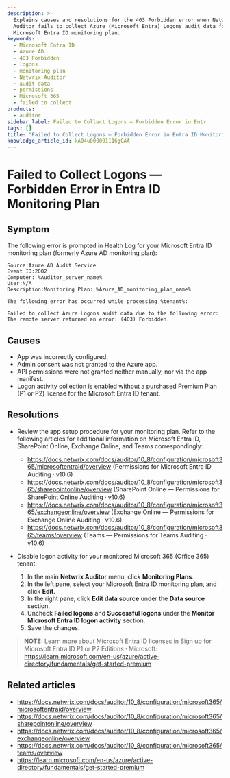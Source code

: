 ```yaml
---
description: >-
  Explains causes and resolutions for the 403 Forbidden error when Netwrix
  Auditor fails to collect Azure (Microsoft Entra) Logons audit data for a
  Microsoft Entra ID monitoring plan.
keywords:
  - Microsoft Entra ID
  - Azure AD
  - 403 Forbidden
  - logons
  - monitoring plan
  - Netwrix Auditor
  - audit data
  - permissions
  - Microsoft 365
  - failed to collect
products:
  - auditor
sidebar_label: Failed to Collect Logons — Forbidden Error in Entr
tags: []
title: "Failed to Collect Logons — Forbidden Error in Entra ID Monitoring Plan"
knowledge_article_id: kA04u000001116gCAA
---
```


# Failed to Collect Logons — Forbidden Error in Entra ID Monitoring Plan

## Symptom

The following error is prompted in Health Log for your Microsoft Entra ID monitoring plan (formerly Azure AD monitoring plan):

```text
Source:Azure AD Audit Service
Event ID:2002
Computer: %Auditor_server_name%
User:N/A
Description:Monitoring Plan: %Azure_AD_monitoring_plan_name% 
    
The following error has occurred while processing %tenant%:   
    
Failed to collect Azure Logons audit data due to the following error: The remote server returned an error: (403) Forbidden.
```

## Causes

- App was incorrectly configured.
- Admin consent was not granted to the Azure app.
- API permissions were not granted neither manually, nor via the app manifest.
- Logon activity collection is enabled without a purchased Premium Plan (P1 or P2) license for the Microsoft Entra ID tenant.

## Resolutions

- Review the app setup procedure for your monitoring plan. Refer to the following articles for additional information on Microsoft Entra ID, SharePoint Online, Exchange Online, and Teams correspondingly:
  - https://docs.netwrix.com/docs/auditor/10_8/configuration/microsoft365/microsoftentraid/overview (Permissions for Microsoft Entra ID Auditing ⸱ v10.6)
  - https://docs.netwrix.com/docs/auditor/10_8/configuration/microsoft365/sharepointonline/overview (SharePoint Online — Permissions for SharePoint Online Auditing ⸱ v10.6)
  - https://docs.netwrix.com/docs/auditor/10_8/configuration/microsoft365/exchangeonline/overview (Exchange Online — Permissions for Exchange Online Auditing ⸱ v10.6)
  - https://docs.netwrix.com/docs/auditor/10_8/configuration/microsoft365/teams/overview (Teams — Permissions for Teams Auditing ⸱ v10.6)

- Disable logon activity for your monitored Microsoft 365 (Office 365) tenant:
  1. In the main **Netwrix Auditor** menu, click **Monitoring Plans**.
  2. In the left pane, select your Microsoft Entra ID monitoring plan, and click **Edit**.
  3. In the right pane, click **Edit data source** under the **Data source** section.
  4. Uncheck **Failed logons** and **Successful logons** under the **Monitor Microsoft Entra ID logon activity** section.
  5. Save the changes.

> **NOTE:** Learn more about Microsoft Entra ID licenses in Sign up for Microsoft Entra ID P1 or P2 Editions ⸱ Microsoft: https://learn.microsoft.com/en-us/azure/active-directory/fundamentals/get-started-premium

## Related articles

- https://docs.netwrix.com/docs/auditor/10_8/configuration/microsoft365/microsoftentraid/overview
- https://docs.netwrix.com/docs/auditor/10_8/configuration/microsoft365/sharepointonline/overview
- https://docs.netwrix.com/docs/auditor/10_8/configuration/microsoft365/exchangeonline/overview
- https://docs.netwrix.com/docs/auditor/10_8/configuration/microsoft365/teams/overview
- https://learn.microsoft.com/en-us/azure/active-directory/fundamentals/get-started-premium
